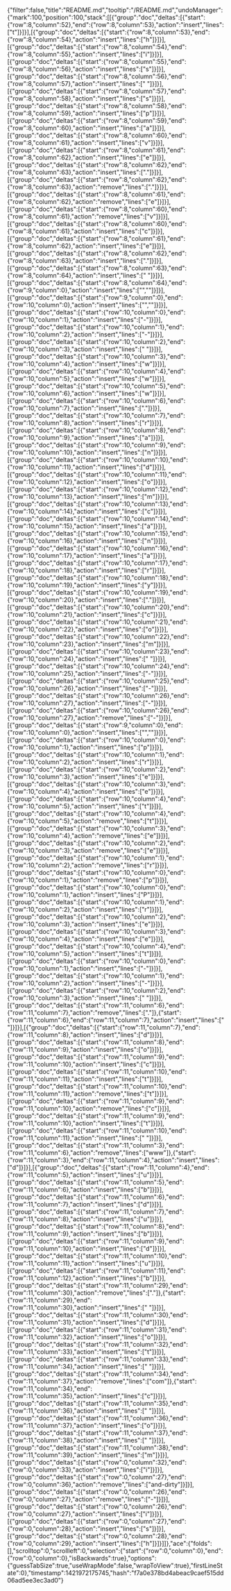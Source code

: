 {"filter":false,"title":"README.md","tooltip":"/README.md","undoManager":{"mark":100,"position":100,"stack":[[{"group":"doc","deltas":[{"start":{"row":8,"column":52},"end":{"row":8,"column":53},"action":"insert","lines":["t"]}]}],[{"group":"doc","deltas":[{"start":{"row":8,"column":53},"end":{"row":8,"column":54},"action":"insert","lines":["h"]}]}],[{"group":"doc","deltas":[{"start":{"row":8,"column":54},"end":{"row":8,"column":55},"action":"insert","lines":["i"]}]}],[{"group":"doc","deltas":[{"start":{"row":8,"column":55},"end":{"row":8,"column":56},"action":"insert","lines":["s"]}]}],[{"group":"doc","deltas":[{"start":{"row":8,"column":56},"end":{"row":8,"column":57},"action":"insert","lines":[" "]}]}],[{"group":"doc","deltas":[{"start":{"row":8,"column":57},"end":{"row":8,"column":58},"action":"insert","lines":["s"]}]}],[{"group":"doc","deltas":[{"start":{"row":8,"column":58},"end":{"row":8,"column":59},"action":"insert","lines":["p"]}]}],[{"group":"doc","deltas":[{"start":{"row":8,"column":59},"end":{"row":8,"column":60},"action":"insert","lines":["a"]}]}],[{"group":"doc","deltas":[{"start":{"row":8,"column":60},"end":{"row":8,"column":61},"action":"insert","lines":["v"]}]}],[{"group":"doc","deltas":[{"start":{"row":8,"column":61},"end":{"row":8,"column":62},"action":"insert","lines":["e"]}]}],[{"group":"doc","deltas":[{"start":{"row":8,"column":62},"end":{"row":8,"column":63},"action":"insert","lines":["."]}]}],[{"group":"doc","deltas":[{"start":{"row":8,"column":62},"end":{"row":8,"column":63},"action":"remove","lines":["."]}]}],[{"group":"doc","deltas":[{"start":{"row":8,"column":61},"end":{"row":8,"column":62},"action":"remove","lines":["e"]}]}],[{"group":"doc","deltas":[{"start":{"row":8,"column":60},"end":{"row":8,"column":61},"action":"remove","lines":["v"]}]}],[{"group":"doc","deltas":[{"start":{"row":8,"column":60},"end":{"row":8,"column":61},"action":"insert","lines":["c"]}]}],[{"group":"doc","deltas":[{"start":{"row":8,"column":61},"end":{"row":8,"column":62},"action":"insert","lines":["e"]}]}],[{"group":"doc","deltas":[{"start":{"row":8,"column":62},"end":{"row":8,"column":63},"action":"insert","lines":["."]}]}],[{"group":"doc","deltas":[{"start":{"row":8,"column":63},"end":{"row":8,"column":64},"action":"insert","lines":[" "]}]}],[{"group":"doc","deltas":[{"start":{"row":8,"column":64},"end":{"row":9,"column":0},"action":"insert","lines":["",""]}]}],[{"group":"doc","deltas":[{"start":{"row":9,"column":0},"end":{"row":10,"column":0},"action":"insert","lines":["",""]}]}],[{"group":"doc","deltas":[{"start":{"row":10,"column":0},"end":{"row":10,"column":1},"action":"insert","lines":["-"]}]}],[{"group":"doc","deltas":[{"start":{"row":10,"column":1},"end":{"row":10,"column":2},"action":"insert","lines":["-"]}]}],[{"group":"doc","deltas":[{"start":{"row":10,"column":2},"end":{"row":10,"column":3},"action":"insert","lines":[" "]}]}],[{"group":"doc","deltas":[{"start":{"row":10,"column":3},"end":{"row":10,"column":4},"action":"insert","lines":["w"]}]}],[{"group":"doc","deltas":[{"start":{"row":10,"column":4},"end":{"row":10,"column":5},"action":"insert","lines":["w"]}]}],[{"group":"doc","deltas":[{"start":{"row":10,"column":5},"end":{"row":10,"column":6},"action":"insert","lines":["w"]}]}],[{"group":"doc","deltas":[{"start":{"row":10,"column":6},"end":{"row":10,"column":7},"action":"insert","lines":["."]}]}],[{"group":"doc","deltas":[{"start":{"row":10,"column":7},"end":{"row":10,"column":8},"action":"insert","lines":["r"]}]}],[{"group":"doc","deltas":[{"start":{"row":10,"column":8},"end":{"row":10,"column":9},"action":"insert","lines":["a"]}]}],[{"group":"doc","deltas":[{"start":{"row":10,"column":9},"end":{"row":10,"column":10},"action":"insert","lines":["n"]}]}],[{"group":"doc","deltas":[{"start":{"row":10,"column":10},"end":{"row":10,"column":11},"action":"insert","lines":["d"]}]}],[{"group":"doc","deltas":[{"start":{"row":10,"column":11},"end":{"row":10,"column":12},"action":"insert","lines":["o"]}]}],[{"group":"doc","deltas":[{"start":{"row":10,"column":12},"end":{"row":10,"column":13},"action":"insert","lines":["m"]}]}],[{"group":"doc","deltas":[{"start":{"row":10,"column":13},"end":{"row":10,"column":14},"action":"insert","lines":["c"]}]}],[{"group":"doc","deltas":[{"start":{"row":10,"column":14},"end":{"row":10,"column":15},"action":"insert","lines":["a"]}]}],[{"group":"doc","deltas":[{"start":{"row":10,"column":15},"end":{"row":10,"column":16},"action":"insert","lines":["n"]}]}],[{"group":"doc","deltas":[{"start":{"row":10,"column":16},"end":{"row":10,"column":17},"action":"insert","lines":["a"]}]}],[{"group":"doc","deltas":[{"start":{"row":10,"column":17},"end":{"row":10,"column":18},"action":"insert","lines":["r"]}]}],[{"group":"doc","deltas":[{"start":{"row":10,"column":18},"end":{"row":10,"column":19},"action":"insert","lines":["y"]}]}],[{"group":"doc","deltas":[{"start":{"row":10,"column":19},"end":{"row":10,"column":20},"action":"insert","lines":["."]}]}],[{"group":"doc","deltas":[{"start":{"row":10,"column":20},"end":{"row":10,"column":21},"action":"insert","lines":["c"]}]}],[{"group":"doc","deltas":[{"start":{"row":10,"column":21},"end":{"row":10,"column":22},"action":"insert","lines":["o"]}]}],[{"group":"doc","deltas":[{"start":{"row":10,"column":22},"end":{"row":10,"column":23},"action":"insert","lines":["m"]}]}],[{"group":"doc","deltas":[{"start":{"row":10,"column":23},"end":{"row":10,"column":24},"action":"insert","lines":[" "]}]}],[{"group":"doc","deltas":[{"start":{"row":10,"column":24},"end":{"row":10,"column":25},"action":"insert","lines":["-"]}]}],[{"group":"doc","deltas":[{"start":{"row":10,"column":25},"end":{"row":10,"column":26},"action":"insert","lines":["-"]}]}],[{"group":"doc","deltas":[{"start":{"row":10,"column":26},"end":{"row":10,"column":27},"action":"insert","lines":["-"]}]}],[{"group":"doc","deltas":[{"start":{"row":10,"column":26},"end":{"row":10,"column":27},"action":"remove","lines":["-"]}]}],[{"group":"doc","deltas":[{"start":{"row":9,"column":0},"end":{"row":10,"column":0},"action":"insert","lines":["",""]}]}],[{"group":"doc","deltas":[{"start":{"row":10,"column":0},"end":{"row":10,"column":1},"action":"insert","lines":["p"]}]}],[{"group":"doc","deltas":[{"start":{"row":10,"column":1},"end":{"row":10,"column":2},"action":"insert","lines":["r"]}]}],[{"group":"doc","deltas":[{"start":{"row":10,"column":2},"end":{"row":10,"column":3},"action":"insert","lines":["e"]}]}],[{"group":"doc","deltas":[{"start":{"row":10,"column":3},"end":{"row":10,"column":4},"action":"insert","lines":["e"]}]}],[{"group":"doc","deltas":[{"start":{"row":10,"column":4},"end":{"row":10,"column":5},"action":"insert","lines":["t"]}]}],[{"group":"doc","deltas":[{"start":{"row":10,"column":4},"end":{"row":10,"column":5},"action":"remove","lines":["t"]}]}],[{"group":"doc","deltas":[{"start":{"row":10,"column":3},"end":{"row":10,"column":4},"action":"remove","lines":["e"]}]}],[{"group":"doc","deltas":[{"start":{"row":10,"column":2},"end":{"row":10,"column":3},"action":"remove","lines":["e"]}]}],[{"group":"doc","deltas":[{"start":{"row":10,"column":1},"end":{"row":10,"column":2},"action":"remove","lines":["r"]}]}],[{"group":"doc","deltas":[{"start":{"row":10,"column":0},"end":{"row":10,"column":1},"action":"remove","lines":["p"]}]}],[{"group":"doc","deltas":[{"start":{"row":10,"column":0},"end":{"row":10,"column":1},"action":"insert","lines":["P"]}]}],[{"group":"doc","deltas":[{"start":{"row":10,"column":1},"end":{"row":10,"column":2},"action":"insert","lines":["r"]}]}],[{"group":"doc","deltas":[{"start":{"row":10,"column":2},"end":{"row":10,"column":3},"action":"insert","lines":["e"]}]}],[{"group":"doc","deltas":[{"start":{"row":10,"column":3},"end":{"row":10,"column":4},"action":"insert","lines":["e"]}]}],[{"group":"doc","deltas":[{"start":{"row":10,"column":4},"end":{"row":10,"column":5},"action":"insert","lines":["t"]}]}],[{"group":"doc","deltas":[{"start":{"row":10,"column":0},"end":{"row":10,"column":1},"action":"insert","lines":["-"]}]}],[{"group":"doc","deltas":[{"start":{"row":10,"column":1},"end":{"row":10,"column":2},"action":"insert","lines":["-"]}]}],[{"group":"doc","deltas":[{"start":{"row":10,"column":2},"end":{"row":10,"column":3},"action":"insert","lines":[" "]}]}],[{"group":"doc","deltas":[{"start":{"row":11,"column":6},"end":{"row":11,"column":7},"action":"remove","lines":["."]},{"start":{"row":11,"column":6},"end":{"row":11,"column":7},"action":"insert","lines":[" "]}]}],[{"group":"doc","deltas":[{"start":{"row":11,"column":7},"end":{"row":11,"column":8},"action":"insert","lines":["d"]}]}],[{"group":"doc","deltas":[{"start":{"row":11,"column":8},"end":{"row":11,"column":9},"action":"insert","lines":["o"]}]}],[{"group":"doc","deltas":[{"start":{"row":11,"column":9},"end":{"row":11,"column":10},"action":"insert","lines":["c"]}]}],[{"group":"doc","deltas":[{"start":{"row":11,"column":10},"end":{"row":11,"column":11},"action":"insert","lines":["t"]}]}],[{"group":"doc","deltas":[{"start":{"row":11,"column":10},"end":{"row":11,"column":11},"action":"remove","lines":["t"]}]}],[{"group":"doc","deltas":[{"start":{"row":11,"column":9},"end":{"row":11,"column":10},"action":"remove","lines":["c"]}]}],[{"group":"doc","deltas":[{"start":{"row":11,"column":9},"end":{"row":11,"column":10},"action":"insert","lines":["t"]}]}],[{"group":"doc","deltas":[{"start":{"row":11,"column":10},"end":{"row":11,"column":11},"action":"insert","lines":[" "]}]}],[{"group":"doc","deltas":[{"start":{"row":11,"column":3},"end":{"row":11,"column":6},"action":"remove","lines":["www"]},{"start":{"row":11,"column":3},"end":{"row":11,"column":4},"action":"insert","lines":["d"]}]}],[{"group":"doc","deltas":[{"start":{"row":11,"column":4},"end":{"row":11,"column":5},"action":"insert","lines":["u"]}]}],[{"group":"doc","deltas":[{"start":{"row":11,"column":5},"end":{"row":11,"column":6},"action":"insert","lines":["b"]}]}],[{"group":"doc","deltas":[{"start":{"row":11,"column":6},"end":{"row":11,"column":7},"action":"insert","lines":["d"]}]}],[{"group":"doc","deltas":[{"start":{"row":11,"column":7},"end":{"row":11,"column":8},"action":"insert","lines":["u"]}]}],[{"group":"doc","deltas":[{"start":{"row":11,"column":8},"end":{"row":11,"column":9},"action":"insert","lines":["b"]}]}],[{"group":"doc","deltas":[{"start":{"row":11,"column":9},"end":{"row":11,"column":10},"action":"insert","lines":["d"]}]}],[{"group":"doc","deltas":[{"start":{"row":11,"column":10},"end":{"row":11,"column":11},"action":"insert","lines":["u"]}]}],[{"group":"doc","deltas":[{"start":{"row":11,"column":11},"end":{"row":11,"column":12},"action":"insert","lines":["b"]}]}],[{"group":"doc","deltas":[{"start":{"row":11,"column":29},"end":{"row":11,"column":30},"action":"remove","lines":["."]},{"start":{"row":11,"column":29},"end":{"row":11,"column":30},"action":"insert","lines":[" "]}]}],[{"group":"doc","deltas":[{"start":{"row":11,"column":30},"end":{"row":11,"column":31},"action":"insert","lines":["d"]}]}],[{"group":"doc","deltas":[{"start":{"row":11,"column":31},"end":{"row":11,"column":32},"action":"insert","lines":["o"]}]}],[{"group":"doc","deltas":[{"start":{"row":11,"column":32},"end":{"row":11,"column":33},"action":"insert","lines":["t"]}]}],[{"group":"doc","deltas":[{"start":{"row":11,"column":33},"end":{"row":11,"column":34},"action":"insert","lines":[" "]}]}],[{"group":"doc","deltas":[{"start":{"row":11,"column":34},"end":{"row":11,"column":37},"action":"remove","lines":["com"]},{"start":{"row":11,"column":34},"end":{"row":11,"column":35},"action":"insert","lines":["c"]}]}],[{"group":"doc","deltas":[{"start":{"row":11,"column":35},"end":{"row":11,"column":36},"action":"insert","lines":[" "]}]}],[{"group":"doc","deltas":[{"start":{"row":11,"column":36},"end":{"row":11,"column":37},"action":"insert","lines":["o"]}]}],[{"group":"doc","deltas":[{"start":{"row":11,"column":37},"end":{"row":11,"column":38},"action":"insert","lines":[" "]}]}],[{"group":"doc","deltas":[{"start":{"row":11,"column":38},"end":{"row":11,"column":39},"action":"insert","lines":["m"]}]}],[{"group":"doc","deltas":[{"start":{"row":0,"column":32},"end":{"row":0,"column":33},"action":"insert","lines":["i"]}]}],[{"group":"doc","deltas":[{"start":{"row":0,"column":27},"end":{"row":0,"column":36},"action":"remove","lines":["and-dirty"]}]}],[{"group":"doc","deltas":[{"start":{"row":0,"column":26},"end":{"row":0,"column":27},"action":"remove","lines":["-"]}]}],[{"group":"doc","deltas":[{"start":{"row":0,"column":26},"end":{"row":0,"column":27},"action":"insert","lines":["i"]}]}],[{"group":"doc","deltas":[{"start":{"row":0,"column":27},"end":{"row":0,"column":28},"action":"insert","lines":["s"]}]}],[{"group":"doc","deltas":[{"start":{"row":0,"column":28},"end":{"row":0,"column":29},"action":"insert","lines":["h"]}]}]]},"ace":{"folds":[],"scrolltop":0,"scrollleft":0,"selection":{"start":{"row":0,"column":0},"end":{"row":0,"column":0},"isBackwards":true},"options":{"guessTabSize":true,"useWrapMode":false,"wrapToView":true},"firstLineState":0},"timestamp":1421972175745,"hash":"f7a0e378bd4abeac9caef515dd06ad5ee3ec3ad0"}